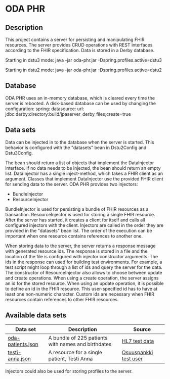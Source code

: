 # ODA PHR

## Description
This project contains a server for persisting and manipulating FHIR resources. The server provides CRUD operations with REST interfaces according to the FHIR specification. Data is stored in a Derby database.

Starting in dstu3 mode:
java -jar oda-phr.jar -Dspring.profiles.active=dstu3

Starting in dstu2 mode:
java -jar oda-phr.jar -Dspring.profiles.active=dstu2

## Database
ODA PHR uses an in-memory database, which is cleared every time the server is rebooted. A disk-based database can be used by changing the configuration:
spring:
    datasource:
        url: jdbc:derby:directory:build/jpaserver_derby_files;create=true   

## Data sets        
Data can be injected in to the database when the server is started. This behavior is configured with the "datasets" bean in Dstu2Config and Dstu3Config.

The bean should return a list of objects that implement the DataInjector interface. If no data needs to be injected, the bean should return an empty list. DataInjector has a single inject-method, which takes a FHIR client as an argument. Classes that implement DataInjector use the provided FHIR client for sending data to the server. ODA PHR provides two injectors: 
- BundleInjector
- ResourceInjector

BundleInjector is used for persisting a bundle of FHIR resources as a transaction. ResourceInjector is used for storing a single FHIR resource. After the server has started, it creates a client for itself and calls all configured injectors with the client. Injectors are called in the order they are provided in the "datasets" bean list. The order of the execution can be important when one resource contains references to another one. 

When storing data to the server, the server returns a response message with generated resource ids. The response is stored in a file and the location of the file is configured with injector constructor arguments. The ids in the response can used for building test environments. For example, a test script might loop through a list of ids and query the server for the data. The constructor of ResourceInjector also allows to choose between update and create operations. When using a create operation, the server assigns an id for the stored resource. When using an update operation, it is possible to define an id in the FHIR resource. This user-specified id has to have at least one non-numeric character. Custom ids are necessary when FHIR resources contain references to other FHIR resources. 



## Available data sets

| Data set | Description | Source |
| ---- | ------- | ------- |
| [oda-patients.json](src/main/resources/oda-patients.json) | A bundle of 225 patients with names and birthdates | [HL7 test data](https://www.hl7.org/FHIR/2017Jan/downloads.html) |
| [testi-anna.json](src/main/resources/testi-anna.json) | A resource for a single patient, Testi Anna | [Osuuspankki test user](https://support.signicat.com/display/S2/Finnish+Tupas+test+info)|

Injectors could also be used for storing profiles to the server.


